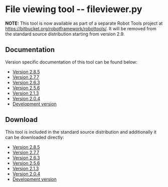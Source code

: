 # File viewing tool -- fileviewer.py #

**NOTE:** This tool is now available as part of a separate Robot Tools project at
https://bitbucket.org/robotframework/robottools/. It will be removed from the standard source
distribution starting from version 2.9.

## Documentation ##

Version specific documentation of this tool can be found below:

<a href='Hidden comment: doc placefolder'></a>
  * [Version 2.8.5](http://robotframework.googlecode.com/hg/tools/fileviewer/doc/fileviewer.html?r=2.8.5)
  * [Version 2.7.7](http://robotframework.googlecode.com/hg/tools/fileviewer/doc/fileviewer.html?r=2.7.7)
  * [Version 2.6.3](http://robotframework.googlecode.com/hg/tools/fileviewer/doc/fileviewer.html?r=2.6.3)
  * [Version 2.5.6](http://robotframework.googlecode.com/svn/tags/robotframework-2.5.6/tools/fileviewer/doc/fileviewer.html)
  * [Version 2.1.3](http://robotframework.googlecode.com/svn/tags/robotframework-2.1.3/tools/fileviewer/doc/fileviewer.html)
  * [Version 2.0.4](http://robotframework.googlecode.com/svn/tags/robotframework-2.0.4/tools/fileviewer/doc/fileviewer.html)
  * [Development version](http://robotframework.googlecode.com/hg/tools/fileviewer/doc/fileviewer.html)


## Download ##

This tool is included in the standard source distribution and additionally it
can be downloaded directly:

<a href='Hidden comment: download placefolder'></a>
  * [Version 2.8.5](http://robotframework.googlecode.com/hg/tools/fileviewer/fileviewer.py?r=2.8.5)
  * [Version 2.7.7](http://robotframework.googlecode.com/hg/tools/fileviewer/fileviewer.py?r=2.7.7)
  * [Version 2.6.3](http://robotframework.googlecode.com/hg/tools/fileviewer/fileviewer.py?r=2.6.3)
  * [Version 2.5.6](http://robotframework.googlecode.com/svn/tags/robotframework-2.5.6/tools/fileviewer/fileviewer.py)
  * [Version 2.1.3](http://robotframework.googlecode.com/svn/tags/robotframework-2.1.3/tools/fileviewer/fileviewer.py)
  * [Version 2.0.4](http://robotframework.googlecode.com/svn/tags/robotframework-2.0.4/tools/fileviewer/fileviewer.py)
  * [Development version](http://robotframework.googlecode.com/hg/tools/fileviewer/fileviewer.py)